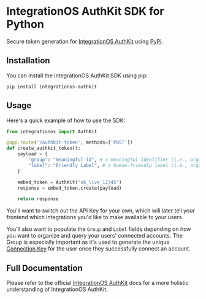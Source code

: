 # IntegrationOS AuthKit SDK for Python

Secure token generation for [IntegrationOS AuthKit](https://docs.integrationos.com/docs/authkit) using [PyPI](https://pypi.org/).

## Installation

You can install the IntegrationOS AuthKit SDK using pip:

```
pip install integrationos-authkit
```

## Usage

Here's a quick example of how to use the SDK:

```python
from integrationos import AuthKit

@app.route('/authkit-token', methods=['POST'])
def create_authkit_token():
    payload = {
        "group": "meaningful-id", # a meaningful identifier (i.e., organizationId)
        "label": "Friendly Label", # a human-friendly label (i.e., organizationName)
    }

    embed_token = AuthKit("sk_live_12345")
    response = embed_token.create(payload)

    return response
```

You'll want to switch out the API Key for your own, which will later tell your frontend which integrations you'd like to make available to your users.

You'll also want to populate the `Group` and `Label` fields depending on how you want to organize and query your users' connected accounts. The Group is especially important as it's used to generate the unique [Connection Key](https://docs.integrationos.com/docs/setup) for the user once they successfully connect an account.

## Full Documentation

Please refer to the official [IntegrationOS AuthKit](https://docs.integrationos.com/docs/authkit) docs for a more holistic understanding of IntegrationOS AuthKit.